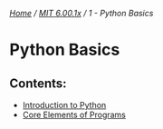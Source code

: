 _[Home](../../) / [MIT 6.00.1x](../) / 1 - Python Basics_
# Python Basics

## Contents:
- [Introduction to Python](1-introduction-to-python)
- [Core Elements of Programs](2-core-elements-of-programs)